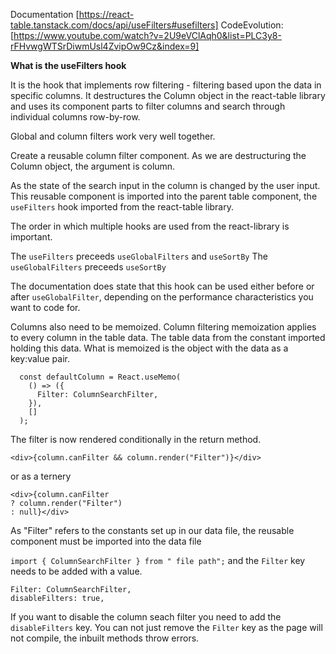 Documentation [https://react-table.tanstack.com/docs/api/useFilters#usefilters]
CodeEvolution: [https://www.youtube.com/watch?v=2U9eVClAqh0&list=PLC3y8-rFHvwgWTSrDiwmUsl4ZvipOw9Cz&index=9]

**What is the useFilters hook**

It is the hook that implements row filtering - filtering based upon the data in specific columns. It destructures the Column object in the react-table library and uses its component parts to filter columns and search through individual columns row-by-row.

Global and column filters work very well together.

Create a reusable column filter component. As we are destructuring the Column object, the argument is column.

As the state of the search input in the column is changed by the user input. This reusable component is imported into the parent table component, the `useFilters` hook imported from the react-table library.

The order in which multiple hooks are used from the react-library is important.

The `useFilters` preceeds `useGlobalFilters` and `useSortBy`
The `useGlobalFilters` preceeds `useSortBy`

The documentation does state that this hook can be used either before or after `useGlobalFilter`, depending on the performance characteristics you want to code for.

Columns also need to be memoized. Column filtering memoization applies to every column in the table data. The table data from the constant imported holding this data. What is memoized is the object with the data as a key:value pair.

```
  const defaultColumn = React.useMemo(
    () => ({
      Filter: ColumnSearchFilter,
    }),
    []
  );
```

The filter is now rendered conditionally in the return method.

`<div>{column.canFilter && column.render("Filter")}</div>`

or as a ternery

```
<div>{column.canFilter
? column.render("Filter")
: null}</div>

```

As "Filter" refers to the constants set up in our data file, the reusable component must be imported into the data file

`import { ColumnSearchFilter } from " file path";` and the `Filter` key needs to be added with a value.

```
Filter: ColumnSearchFilter,
disableFilters: true,
```

If you want to disable the column seach filter you need to add the `disableFilters` key. You can not just remove the `Filter` key as the page will not compile, the inbuilt methods throw errors.
